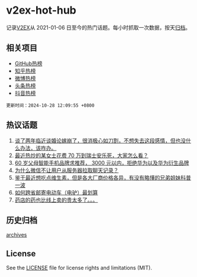 # v2ex-hot-hub

 记录[V2EX](https://www.v2ex.com/)从 2021-01-06 日至今的热门话题。每小时抓取一次数据，按天[归档](archives)。
 
 ## 相关项目

- [GitHub热榜](https://github.com/it985/github-hot-hub)
- [知乎热榜](https://github.com/it985/zhihu-hot-hub)
- [微博热榜](https://github.com/it985/weibo-hot-hub)
- [头条热榜](https://github.com/it985/toutiao-hot-hub)
- [抖音热榜](https://github.com/it985/douyin-hot-hub)


 `更新时间：2024-10-28 12:09:55 +0800`

## 热议话题

1. [谈了两年临近谈婚论嫁崩了，很消极心如刀割，不想失去这段感情，但也没什么办法，该咋办。](https://www.v2ex.com/t/1084175)
1. [最近热炒的某女士花费 70 万到瑞士安乐死，大家怎么看？](https://www.v2ex.com/t/1084121)
1. [60 岁父母智能手机品牌求推荐， 3000 元以内，拒绝华为以及华为衍生品牌](https://www.v2ex.com/t/1084105)
1. [为什么微信不让用户从服务器拉取聊天记录？](https://www.v2ex.com/t/1084081)
1. [鉴于最近想吃点维生素，但是各大厂商价格各异，有没有略懂的兄弟姐妹科普一波](https://www.v2ex.com/t/1084030)
1. [如何跨省邮寄电动车（电驴）最划算](https://www.v2ex.com/t/1083983)
1. [药店的药也比线上卖的贵太多了。。。](https://www.v2ex.com/t/1084119)

## 历史归档

[archives](archives)

## License

See the [LICENSE](LICENSE) file for license rights and limitations (MIT).
